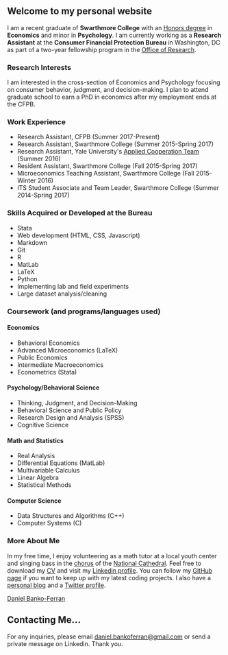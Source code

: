

## Welcome to my personal website

I am a recent graduate of **Swarthmore College** with an [Honors degree](https://www.swarthmore.edu/honors-program) in **Economics** and minor in **Psychology**. I am currently  working as a **Research Assistant** at the **Consumer Financial Protection Bureau** in Washington, DC as part of a two-year fellowship program in the [Office of Research](https://www.consumerfinance.gov/about-us/the-bureau/bureau-structure/research-markets-regulation/).

### Research Interests

I am interested in the cross-section of Economics and Psychology focusing on consumer behavior, judgment, and decision-making. I plan to attend graduate school to earn a PhD in economics after my employment ends at the CFPB.

### Work Experience
- Research Assistant, CFPB (Summer 2017-Present)
- Research Assistant, Swarthmore College (Summer 2015-Spring 2017)
- Research Assistant, Yale University's [Applied Cooperation Team](https://act.yale.edu/people) (Summer 2016)
- Resident Assistant, Swarthmore College (Fall 2015-Spring 2017)
- Microeconomics Teaching Assistant, Swarthmore College (Fall 2015-Winter 2016)
- ITS Student Associate and Team Leader, Swarthmore College (Summer 2014-Spring 2017)

### Skills Acquired or Developed at the Bureau
- Stata
- Web development (HTML, CSS, Javascript)
- Markdown
- Git
- R
- MatLab
- LaTeX
- Python
- Implementing lab and field experiments
- Large dataset analysis/cleaning

### Coursework (and programs/languages used)

#### Economics
- Behavioral Economics
- Advanced Microeconomics (LaTeX)
- Public Economics
- Intermediate Macroeconomics
- Econometrics (Stata)

#### Psychology/Behavioral Science
- Thinking, Judgment, and Decision-Making
- Behavioral Science and Public Policy
- Research Design and Analysis (SPSS)
- Cognitive Science

#### Math and Statistics
- Real Analysis
- Differential Equations (MatLab)
- Multivariable Calculus
- Linear Algebra
- Statistical Methods

#### Computer Science
- Data Structures and Algorithms (C++)
- Computer Systems (C)


### More About Me

In my free time, I enjoy volunteering as a math tutor at a local youth center and singing bass in the [chorus]((http://www.cathedralchoralsociety.org/cathedral-choral-society)) of the [National Cathedral](https://cathedral.org/). Feel free to download my [CV](https://www.dropbox.com/s/rok02wsilwfyr9w/dbankoResume.docx?dl=0) and visit my [Linkedin profile](https://www.linkedin.com/in/daniel-banko/). You can follow my [GitHub page](https://github.com/danielbanko) if you want to keep up with my latest coding projects. I also have a [personal blog](https://danielbanko.wordpress.com/) and a [Twitter profile](https://twitter.com/Banjodan2).

<script type="text/javascript" src="https://platform.linkedin.com/badges/js/profile.js" async defer></script>
<p>
<div class="LI-profile-badge"  data-version="v1" data-size="medium" data-locale="en_US" data-type="horizontal" data-theme="light" data-vanity="daniel-banko-ferran-4584b951"><a class="LI-simple-link" href='https://www.linkedin.com/in/daniel-banko-ferran-4584b951?trk=profile-badge'>Daniel Banko-Ferran</a></div>
</p>

## Contacting Me...
For any inquiries, please email <a href="mailto:daniel.bankoferran@gmail.com?" target="_top">daniel.bankoferran@gmail.com</a> or send a private message on Linkedin. Thank you.
